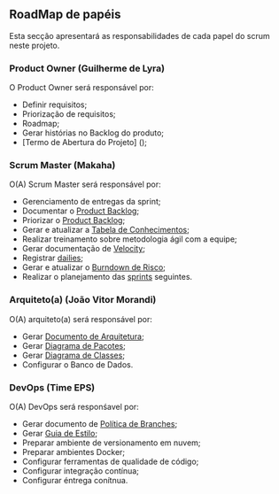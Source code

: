 ## RoadMap de papéis

Esta secção apresentará as responsabilidades de cada papel do scrum neste projeto.

### Product Owner (Guilherme de Lyra)

O Product Owner será responsável por:

* Definir requisitos;
* Priorização de requisitos;
* Roadmap;
* Gerar histórias no Backlog do produto;
* [Termo de Abertura do Projeto] ();

### Scrum Master (Makaha)

O(A) Scrum Master será responsável por:

* Gerenciamento de entregas da sprint;
* Documentar o [Product Backlog]();
* Priorizar o [Product Backlog]();
* Gerar e atualizar a [Tabela de Conhecimentos]();
* Realizar treinamento sobre metodologia ágil com a equipe;
* Gerar documentação de [Velocity]();
* Registrar [dailies]();
* Gerar e atualizar o [Burndown de Risco]();
* Realizar o planejamento das [sprints](./product_roadmap.md) seguintes.

### Arquiteto(a) (João Vitor Morandi)

O(A) arquiteto(a) será responsável por:

* Gerar [Documento de Arquitetura]();
* Gerar [Diagrama de Pacotes]();
* Gerar [Diagrama de Classes]();
* Configurar o Banco de Dados.

### DevOps (Time EPS)

O(A) DevOps será responśavel por:

* Gerar documento de [Política de Branches]();
* Gerar [Guia de Estilo]();
* Preparar ambiente de versionamento em nuvem;
* Preparar ambientes Docker;
* Configurar ferramentas de qualidade de código;
* Configurar integração contínua;
* Configurar éntrega conítnua.